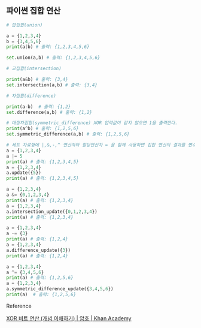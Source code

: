 ## 파이썬 집합 연산

```python
# 합집합(union)

a = {1,2,3,4}
b = {3,4,5,6}
print(a|b) # 출력: {1,2,3,4,5,6}

set.union(a,b) # 출력: {1,2,3,4,5,6}

# 교집합(intersection)

print(a&b) # 출력: {3,4}
set.intersection(a,b) # 출력: {3,4}

# 차집합(difference)

print(a-b)  # 출력: {1,2}
set.difference(a,b) # 출력: {1,2}

# 대칭차집합(symmetric_difference) XOR 입력값이 같지 않으면 1을 출력한다.
print(a^b) # 출력: {1,2,5,6}
set.symmetric_difference(a,b) # 출력: {1,2,5,6}

# 세트 자료형에 |,&,-,^ 연산자와 할당연산자 = 을 함께 사용하면 집합 연산의 결과를 변수에 할당
a = {1,2,3,4}
a |= 5
print(a) # 출력: {1,2,3,4,5}
a = {1,2,3,4}
a.update({5})
print(a) # 출력: {1,2,3,4,5}

a = {1,2,3,4}
a &= {0,1,2,3,4}
print(a) # 출력: {1,2,3,4}
a = {1,2,3,4}
a.intersection_update({0,1,2,3,4})
print(a) # 출력: {1,2,3,4}

a = {1,2,3,4}
a -= {3}
print(a) # 출력: {1,2,4}
a = {1,2,3,4}
a.difference_update({3})
print(a) # 출력: {1,2,4}

a = {1,2,3,4}
a ^= {3,4,5,6}
print(a) # 출력: {1,2,5,6}
a = {1,2,3,4}
a.symmetric_difference_update({3,4,5,6})
print(a)  # 출력: {1,2,5,6}
```

Reference

[XOR 비트 연산 (개념 이해하기) | 암호 | Khan Academy](https://ko.khanacademy.org/computing/computer-science/cryptography/ciphers/a/xor-bitwise-operation)
